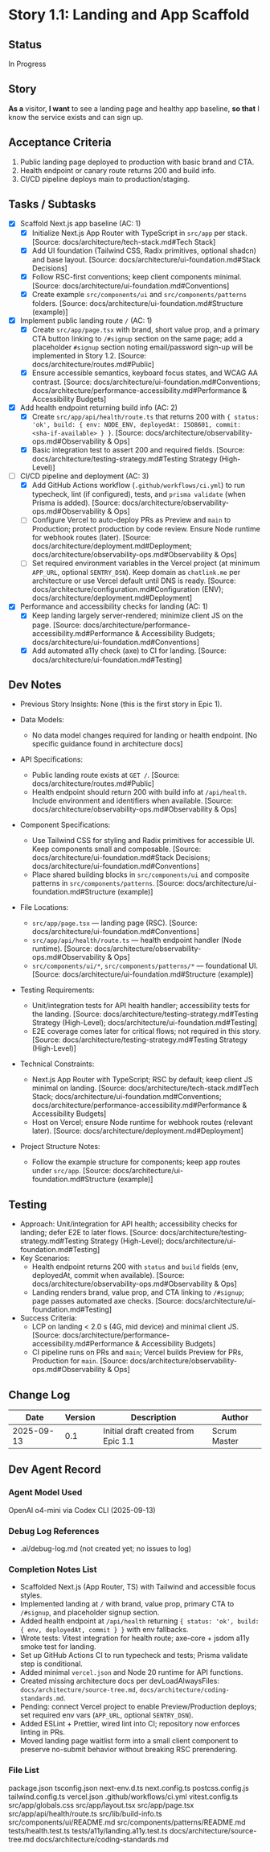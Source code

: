 # Story 1.1: Landing and App Scaffold

## Status
In Progress

## Story
**As a** visitor,
**I want** to see a landing page and healthy app baseline,
**so that** I know the service exists and can sign up.

## Acceptance Criteria
1. Public landing page deployed to production with basic brand and CTA.
2. Health endpoint or canary route returns 200 and build info.
3. CI/CD pipeline deploys main to production/staging.

## Tasks / Subtasks
- [x] Scaffold Next.js app baseline (AC: 1)
  - [x] Initialize Next.js App Router with TypeScript in `src/app` per stack. [Source: docs/architecture/tech-stack.md#Tech Stack]
  - [x] Add UI foundation (Tailwind CSS, Radix primitives, optional shadcn) and base layout. [Source: docs/architecture/ui-foundation.md#Stack Decisions]
  - [x] Follow RSC-first conventions; keep client components minimal. [Source: docs/architecture/ui-foundation.md#Conventions]
  - [x] Create example `src/components/ui` and `src/components/patterns` folders. [Source: docs/architecture/ui-foundation.md#Structure (example)]
- [x] Implement public landing route `/` (AC: 1)
  - [x] Create `src/app/page.tsx` with brand, short value prop, and a primary CTA button linking to `/#signup` section on the same page; add a placeholder `#signup` section noting email/password sign-up will be implemented in Story 1.2. [Source: docs/architecture/routes.md#Public]
  - [x] Ensure accessible semantics, keyboard focus states, and WCAG AA contrast. [Source: docs/architecture/ui-foundation.md#Conventions; docs/architecture/performance-accessibility.md#Performance & Accessibility Budgets]
- [x] Add health endpoint returning build info (AC: 2)
  - [x] Create `src/app/api/health/route.ts` that returns 200 with `{ status: 'ok', build: { env: NODE_ENV, deployedAt: ISO8601, commit: <sha-if-available> } }`. [Source: docs/architecture/observability-ops.md#Observability & Ops]
  - [x] Basic integration test to assert 200 and required fields. [Source: docs/architecture/testing-strategy.md#Testing Strategy (High-Level)]
- [ ] CI/CD pipeline and deployment (AC: 3)
  - [x] Add GitHub Actions workflow (`.github/workflows/ci.yml`) to run typecheck, lint (if configured), tests, and `prisma validate` (when Prisma is added). [Source: docs/architecture/observability-ops.md#Observability & Ops]
  - [ ] Configure Vercel to auto-deploy PRs as Preview and `main` to Production; protect production by code review. Ensure Node runtime for webhook routes (later). [Source: docs/architecture/deployment.md#Deployment; docs/architecture/observability-ops.md#Observability & Ops]
  - [ ] Set required environment variables in the Vercel project (at minimum `APP_URL`, optional `SENTRY_DSN`). Keep domain as `chatlink.me` per architecture or use Vercel default until DNS is ready. [Source: docs/architecture/configuration.md#Configuration (ENV); docs/architecture/deployment.md#Deployment]
- [x] Performance and accessibility checks for landing (AC: 1)
  - [x] Keep landing largely server-rendered; minimize client JS on the page. [Source: docs/architecture/performance-accessibility.md#Performance & Accessibility Budgets; docs/architecture/ui-foundation.md#Conventions]
  - [x] Add automated a11y check (axe) to CI for landing. [Source: docs/architecture/ui-foundation.md#Testing]

## Dev Notes
- Previous Story Insights: None (this is the first story in Epic 1).

- Data Models:
  - No data model changes required for landing or health endpoint. [No specific guidance found in architecture docs]

- API Specifications:
  - Public landing route exists at `GET /`. [Source: docs/architecture/routes.md#Public]
  - Health endpoint should return 200 with build info at `/api/health`. Include environment and identifiers when available. [Source: docs/architecture/observability-ops.md#Observability & Ops]

- Component Specifications:
  - Use Tailwind CSS for styling and Radix primitives for accessible UI. Keep components small and composable. [Source: docs/architecture/ui-foundation.md#Stack Decisions; docs/architecture/ui-foundation.md#Conventions]
  - Place shared building blocks in `src/components/ui` and composite patterns in `src/components/patterns`. [Source: docs/architecture/ui-foundation.md#Structure (example)]

- File Locations:
  - `src/app/page.tsx` — landing page (RSC). [Source: docs/architecture/ui-foundation.md#Conventions]
  - `src/app/api/health/route.ts` — health endpoint handler (Node runtime). [Source: docs/architecture/observability-ops.md#Observability & Ops]
  - `src/components/ui/*`, `src/components/patterns/*` — foundational UI. [Source: docs/architecture/ui-foundation.md#Structure (example)]

- Testing Requirements:
  - Unit/integration tests for API health handler; accessibility tests for the landing. [Source: docs/architecture/testing-strategy.md#Testing Strategy (High-Level); docs/architecture/ui-foundation.md#Testing]
  - E2E coverage comes later for critical flows; not required in this story. [Source: docs/architecture/testing-strategy.md#Testing Strategy (High-Level)]

- Technical Constraints:
  - Next.js App Router with TypeScript; RSC by default; keep client JS minimal on landing. [Source: docs/architecture/tech-stack.md#Tech Stack; docs/architecture/ui-foundation.md#Conventions; docs/architecture/performance-accessibility.md#Performance & Accessibility Budgets]
  - Host on Vercel; ensure Node runtime for webhook routes (relevant later). [Source: docs/architecture/deployment.md#Deployment]

- Project Structure Notes:
  - Follow the example structure for components; keep app routes under `src/app`. [Source: docs/architecture/ui-foundation.md#Structure (example)]

## Testing
- Approach: Unit/integration for API health; accessibility checks for landing; defer E2E to later flows. [Source: docs/architecture/testing-strategy.md#Testing Strategy (High-Level); docs/architecture/ui-foundation.md#Testing]
- Key Scenarios:
  - Health endpoint returns 200 with `status` and `build` fields (env, deployedAt, commit when available). [Source: docs/architecture/observability-ops.md#Observability & Ops]
  - Landing renders brand, value prop, and CTA linking to `/#signup`; page passes automated axe checks. [Source: docs/architecture/ui-foundation.md#Testing]
- Success Criteria:
  - LCP on landing < 2.0 s (4G, mid device) and minimal client JS. [Source: docs/architecture/performance-accessibility.md#Performance & Accessibility Budgets]
  - CI pipeline runs on PRs and `main`; Vercel builds Preview for PRs, Production for `main`. [Source: docs/architecture/observability-ops.md#Observability & Ops]

## Change Log
| Date       | Version | Description                          | Author         |
| ---------- | ------- | ------------------------------------ | -------------- |
| 2025-09-13 | 0.1     | Initial draft created from Epic 1.1  | Scrum Master   |

## Dev Agent Record

### Agent Model Used
OpenAI o4-mini via Codex CLI (2025-09-13)

### Debug Log References
- .ai/debug-log.md (not created yet; no issues to log)

### Completion Notes List
- Scaffolded Next.js (App Router, TS) with Tailwind and accessible focus styles.
- Implemented landing at `/` with brand, value prop, primary CTA to `/#signup`, and placeholder signup section.
- Added health endpoint at `/api/health` returning `{ status: 'ok', build: { env, deployedAt, commit } }` with env fallbacks.
- Wrote tests: Vitest integration for health route; axe-core + jsdom a11y smoke test for landing.
- Set up GitHub Actions CI to run typecheck and tests; Prisma validate step is conditional.
- Added minimal `vercel.json` and Node 20 runtime for API functions.
- Created missing architecture docs per devLoadAlwaysFiles: `docs/architecture/source-tree.md`, `docs/architecture/coding-standards.md`.
- Pending: connect Vercel project to enable Preview/Production deploys; set required env vars (`APP_URL`, optional `SENTRY_DSN`).
- Added ESLint + Prettier, wired lint into CI; repository now enforces linting in PRs.
- Moved landing page waitlist form into a small client component to preserve no-submit behavior without breaking RSC prerendering.

### File List
package.json
tsconfig.json
next-env.d.ts
next.config.ts
postcss.config.js
tailwind.config.ts
vercel.json
.github/workflows/ci.yml
vitest.config.ts
src/app/globals.css
src/app/layout.tsx
src/app/page.tsx
src/app/api/health/route.ts
src/lib/build-info.ts
src/components/ui/README.md
src/components/patterns/README.md
tests/health.test.ts
tests/a11y/landing.a11y.test.ts
docs/architecture/source-tree.md
docs/architecture/coding-standards.md
